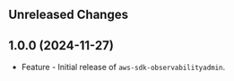 Unreleased Changes
------------------

1.0.0 (2024-11-27)
------------------

* Feature - Initial release of `aws-sdk-observabilityadmin`.

